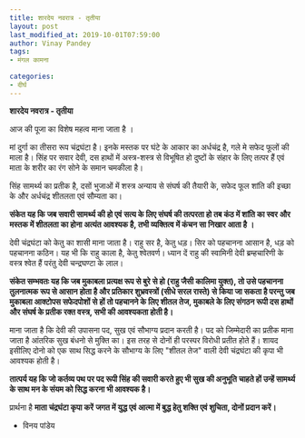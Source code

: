 ```yaml
---
title: शारदेय नवरात्र - तृतीया
layout: post
last_modified_at: 2019-10-01T07:59:00
author: Vinay Pandey
tags:
- मंगल कामना

categories:
- दीर्घ
---
```

**शारदेय नवरात्र - तृतीया**

आज की पूजा का विशेष महत्व माना जाता है ।

मां दुर्गा का तीसरा रूप चंद्रघंटा है। इनके मस्तक पर घंटे के आकार का अर्धचंद्र है, गले मे सफेद फूलों की माला है। सिंह पर सवार देवी, दस हाथों में अस्त्र-शस्त्र से विभूषित हो दुष्‍टों के संहार के लिए तत्पर हैं एवं माता के शरीर का रंग सोने के समान चमकीला है। 

सिंह सामर्थ्य का प्रतीक है, दसों भुजाओं में शस्त्र अन्याय से संघर्ष की तैयारी के, सफेद फूल शांति की इच्छा के और अर्धचंद्र शीतलता एवं सौम्यता का। 

**संकेत यह कि जब सवारी सामर्थ्य की हो एवं सत्य के लिए संघर्ष की तत्परता हो तब कंठ में शांति का स्वर और मस्तक में शीतलता का होना अत्यंत आवश्यक है, तभी व्यक्तित्व में कंचन सा निखार आता है ।**

देवी चंद्रघंटा को केतु का शासी माना जाता है। राहु सर है, केतु धड़। सिर को पहचानना आसान है, धड़ को पहचानना कठिन। यह भी कि राहु काला है, केतु श्वेतवर्ण। ध्यान दें राहु की स्वामिनी देवी ब्रम्हचारिणी के वस्त्र श्वेत हैं परंतु देवी चन्द्रघण्टा के लाल।  

**संकेत सम्भवतः यह कि जब मुकाबला प्रत्यक्ष रूप से बुरे से हो (राहु जैसी कालिमा युक्त), तो उसे पहचानना तुलनात्मक रूप से आसान होता है और प्रतिकार शुभ्रवस्त्रों (सीधे सरल रास्ते) से किया जा सकता है परन्तु जब मुकाबला आक्टोपस सफेदपोशों से हों तो पहचानने के लिए शीतल तेज, मुकाबले के लिए संगठन रूपी दस हाथों और संघर्ष के प्रतीक रक्त वस्त्र, सभी की आवश्यकता होती है।**

माना जाता है कि देवी की उपासना पद, सुख एवं सौभाग्य प्रदान करती है। पद को जिम्मेदारी का प्रतीक माना जाता है आंतरिक सुख बंधनो से मुक्ति का। इस तरह से दोनों ही परस्पर विरोधी प्रतीत होते हैं। शायद इसीलिए दोनो को एक साथ सिद्ध करने के सौभाग्य के लिए "शीतल तेज" वाली देवी चंद्रघंटा की कृपा भी आवश्यक होती है।

 **तात्पर्य यह कि जो कर्तव्य पथ पर पद रूपी सिंह की सवारी करते हुए भी सुख की अनुभूति चाहते हों उन्हें सामर्थ्य के साथ मन के संयम को सिद्ध करना भी आवश्यक है।**

प्रार्थना है
**माता चंद्रघंटा कृपा करें**
**जगत में युद्ध एवं आत्मा में बुद्ध हेतु शक्ति एवं शुचिता, दोनों प्रदान करें।**

- विनय पांडेय


